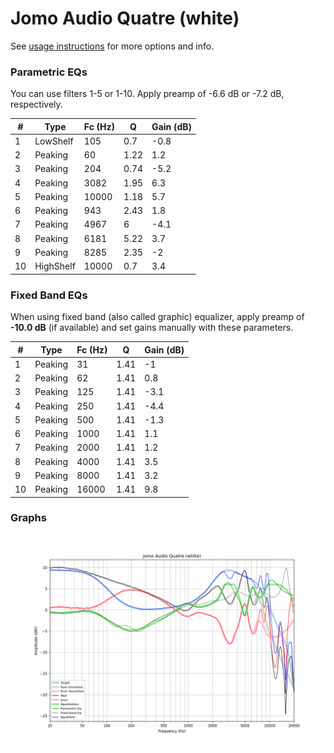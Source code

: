 # Jomo Audio Quatre (white)
See [usage instructions](https://github.com/jaakkopasanen/AutoEq#usage) for more options and info.

### Parametric EQs
You can use filters 1-5 or 1-10. Apply preamp of -6.6 dB or -7.2 dB, respectively.

|   # | Type      |   Fc (Hz) |    Q |   Gain (dB) |
|-----|-----------|-----------|------|-------------|
|   1 | LowShelf  |       105 | 0.7  |        -0.8 |
|   2 | Peaking   |        60 | 1.22 |         1.2 |
|   3 | Peaking   |       204 | 0.74 |        -5.2 |
|   4 | Peaking   |      3082 | 1.95 |         6.3 |
|   5 | Peaking   |     10000 | 1.18 |         5.7 |
|   6 | Peaking   |       943 | 2.43 |         1.8 |
|   7 | Peaking   |      4967 | 6    |        -4.1 |
|   8 | Peaking   |      6181 | 5.22 |         3.7 |
|   9 | Peaking   |      8285 | 2.35 |        -2   |
|  10 | HighShelf |     10000 | 0.7  |         3.4 |

### Fixed Band EQs
When using fixed band (also called graphic) equalizer, apply preamp of **-10.0 dB** (if available) and set gains manually with these parameters.

|   # | Type    |   Fc (Hz) |    Q |   Gain (dB) |
|-----|---------|-----------|------|-------------|
|   1 | Peaking |        31 | 1.41 |        -1   |
|   2 | Peaking |        62 | 1.41 |         0.8 |
|   3 | Peaking |       125 | 1.41 |        -3.1 |
|   4 | Peaking |       250 | 1.41 |        -4.4 |
|   5 | Peaking |       500 | 1.41 |        -1.3 |
|   6 | Peaking |      1000 | 1.41 |         1.1 |
|   7 | Peaking |      2000 | 1.41 |         1.2 |
|   8 | Peaking |      4000 | 1.41 |         3.5 |
|   9 | Peaking |      8000 | 1.41 |         3.2 |
|  10 | Peaking |     16000 | 1.41 |         9.8 |

### Graphs
![](./Jomo%20Audio%20Quatre%20(white).png)
